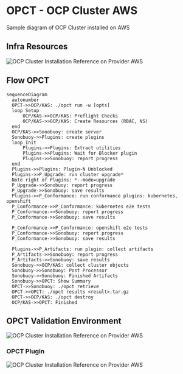 # OPCT - OCP Cluster AWS

Sample diagram of OCP Cluster installed on AWS

## Infra Resources

![OCP Cluster Installation Reference on Provider AWS](./opct-ocp-cluster-aws.png)

## Flow OPCT

``` mermaid
sequenceDiagram
  autonumber
  OPCT->>OCP/KAS: ./opct run -w [opts]
  loop Setup
      OCP/KAS->>OCP/KAS: Preflight Checks
      OCP/KAS->>OCP/KAS: Create Resources (RBAC, NS)
  end
  OCP/KAS->>Sonobuoy: create server
  Sonobuoy->>Plugins: create plugins
  loop Init
      Plugins->>Plugins: Extract utilities
      Plugins->>Plugins: Wait for Blocker plugin
      Plugins->>Sonobuoy: report progress
  end
  Plugins->>Plugins: Plugin-N Unblocked
  Plugins->>P_Upgrade: run cluster upgrade*
  Note right of Plugins: *--mode=upgrade
  P_Upgrade->>Sonobuoy: report progress
  P_Upgrade->>Sonobuoy: save results
  Plugins->>P_Conformance: run conformance plugins: kubernetes, openshift
  P_Conformance->>P_Conformance: kubernetes e2e tests
  P_Conformance->>Sonobuoy: report progress
  P_Conformance->>Sonobuoy: save results

  P_Conformance->>P_Conformance: openshift e2e tests
  P_Conformance->>Sonobuoy: report progress
  P_Conformance->>Sonobuoy: save results

  Plugins->>P_Artifacts: run plugin: collect artifacts
  P_Artifacts->>Sonobuoy: report progress
  P_Artifacts->>Sonobuoy: save results
  Sonobuoy->>OCP/KAS: collect cluster objects
  Sonobuoy->>Sonobuoy: Post Processor
  Sonobuoy->>Sonobuoy: Finished Artifacts
  Sonobuoy->>OPCT: Show Summary
  OPCT->>Sonobuoy: ./opct retrieve
  OPCT->>OPCT: ./opct results <result>.tar.gz
  OPCT->>OCP/KAS: ./opct destroy
  OCP/KAS->>OPCT: Finished
```


## OPCT Validation Environment

![OCP Cluster Installation Reference on Provider AWS](./opct.png)

### OPCT Plugin

![OCP Cluster Installation Reference on Provider AWS](./opct-plugin.png)

